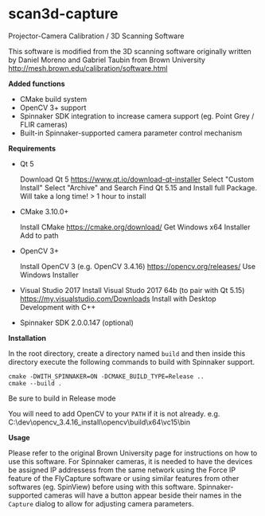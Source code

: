 # scan3d-capture
Projector-Camera Calibration / 3D Scanning Software

This software is modified from the 3D scanning software originally written by Daniel Moreno and Gabriel Taubin from Brown University http://mesh.brown.edu/calibration/software.html

**Added functions**

- CMake build system
- OpenCV 3+ support
- Spinnaker SDK integration to increase camera support (eg. Point Grey / FLIR cameras)
- Built-in Spinnaker-supported camera parameter control mechanism

**Requirements**

- Qt 5

	Download Qt 5 
	https://www.qt.io/download-qt-installer
	Select "Custom Install"
	Select "Archive" and Search
	Find Qt 5.15 and Install full Package. Will take a long time! > 1 hour to install
	 
- CMake 3.10.0+

	Install CMake
	https://cmake.org/download/
	Get Windows x64 Installer
	Add to path

- OpenCV 3+

	Install OpenCV 3 (e.g. OpenCV 3.4.16)
	https://opencv.org/releases/
	Use Windows Installer

- Visual Studio 2017
	Install Visual Studo 2017 64b (to pair with Qt 5.15)
	https://my.visualstudio.com/Downloads
	Install with Desktop Development with C++


- Spinnaker SDK 2.0.0.147 (optional)



**Installation**

In the root directory, create a directory named `build` and then inside this directory execute the following commands to build with Spinnaker support.

```
cmake -DWITH_SPINNAKER=ON -DCMAKE_BUILD_TYPE=Release ..
cmake --build .
```

Be sure to build in Release mode

You will need to add OpenCV to your `PATH` if it is not already.
e.g.
C:\dev\opencv_3.4.16_install\opencv\build\x64\vc15\bin

**Usage**

Please refer to the original Brown University page for instructions on how to use this software. For Spinnaker cameras, it is needed to have the devices be assigned IP addressess from the same network using the Force IP feature of the FlyCapture software or using similar features from other softwares (eg. SpinView) before using with this software. Spinnaker-supported cameras will have a button appear beside their names in the `Capture` dialog to allow for adjusting camera parameters.
